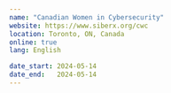 ```yaml
---
name: "Canadian Women in Cybersecurity"
website: https://www.siberx.org/cwc
location: Toronto, ON, Canada
online: true
lang: English

date_start: 2024-05-14
date_end:   2024-05-14
---
```

